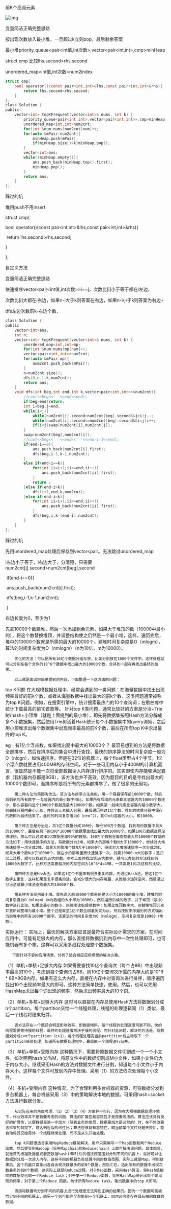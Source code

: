 前K个高频元素

![img](image/1628844763669.png)

变量简洁正确完整思路

按出现次数放入最小堆，一旦超过k立刻pop，最后剩余答案

最小堆priority_queue<pair<int值,int次数>,vector<pair<int,int>,cmp>minHeap

struct cmp 比较lhs.second>rhs.second

unordered_map<int值,int次数>num2index

```c
struct cmp{
    bool operator()(const pair<int,int>&lhs,const pair<int,int>&rhs){
        return lhs.second>rhs.second;
    }
};
class Solution {
public:
    vector<int> topKFrequent(vector<int>& nums, int k) {
        priority_queue<pair<int,int>,vector<pair<int,int>>,cmp>minHeap;
        unordered_map<int,int>num2cnt;
        for(int &num:nums)num2cnt[num]++;
        for(auto &mPair:num2cnt){
            minHeap.push(mPair);
            if(minHeap.size()>k)minHeap.pop();
        }
        vector<int>ans;
        while(!minHeap.empty()){
            ans.push_back(minHeap.top().first);
            minHeap.pop();
        }
        return ans;
    }
};
```



踩过的坑

堆用push不用insert

struct cmp{

  bool operator()(const pair<int,int>&lhs,const pair<int,int>&rhs){

​    return lhs.second>rhs.second;

  }

};

自定义方法

变量简洁正确完整思路

快速排序vector<pair<int值,int次数>>i==j，次数比[i]小于等于都在i左边，

次数比[i]大都在i右边，如果n-i大于k则答案在右边，如果n-i小于k则答案为右边+

dfs左边次数前k-右边个数，

```c
class Solution {
public:
    vector<int>ans;
    int n;
    vector<int> topKFrequent(vector<int>& nums, int k) {
        unordered_map<int,int>mp;
        for(int &num:nums)mp[num]++;
        vector<pair<int,int>>num2cnt;
        for(auto &mPair:mp){
            num2cnt.push_back(mPair);
        }
        n=num2cnt.size();
        dfs(0,n-1,k,num2cnt);
        return ans;
    }
    void dfs(int beg,int end,int k,vector<pair<int,int>>&num2cnt){
        //cout<<beg<<' '<<end<<endl;
        if(beg>end)return;
        int i=beg,j=end;
        while(i<j){
            while(num2cnt[j].second>num2cnt[beg].second&&j>i)j--;
            while(num2cnt[i].second<=num2cnt[beg].second&&i<j)i++;
            if(i<j)swap(num2cnt[i],num2cnt[j]);
        }
        swap(num2cnt[beg],num2cnt[i]);
        //cout<<beg<<' '<<end<<' '<<end-i-1<<endl;
        if(end-i==0){
            ans.push_back(num2cnt[i].first);
            dfs(beg,i-1,k-1,num2cnt);
        }
        else if(end-i==k){
            for(int ii=i+1;ii<=end;ii++){
                ans.push_back(num2cnt[ii].first);
            }
            return ;
        }else if(end-i>k){
            dfs(i+1,end,k,num2cnt);
        }else if(end-i<k){
            for(int ii=i+1;ii<=end;ii++){
                ans.push_back(num2cnt[ii].first);
            }
            dfs(beg,i,k-(end-i),num2cnt);
        }
    }
};
```



踩过的坑

先用unordered_map处理后保存到vector<pair。无法跳过unordered_map

i左边小于等于，i右边大于，分清楚，只需要num2cnt[j].second>num2cnt[beg].second

​    if(end-i==0){

​      ans.push_back(num2cnt[i].first);

​      dfs(beg,i-1,k-1,num2cnt);

​    }

右边长度为0，至少为1





 先拿10000个数建堆，然后一次添加剩余元素，如果大于堆顶的数（10000中最小的），将这个数替换堆顶，并调整结构使之仍然是一个最小堆，这样，遍历完后，堆中的10000个数就是所需的最大的10000个。建堆时间复杂度是O（mlogm），算法的时间复杂度为O（nmlogm）（n为10亿，m为10000）。

        优化的方法：可以把所有10亿个数据分组存放，比如分别放在1000个文件中。这样处理就可以分别在每个文件的10^6个数据中找出最大的10000个数，合并到一起在再找出最终的结果。
    
        以上就是面试时简单提到的内容，下面整理一下这方面的问题：

top K问题
        在大规模数据处理中，经常会遇到的一类问题：在海量数据中找出出现频率最好的前k个数，或者从海量数据中找出最大的前k个数，这类问题通常被称为top K问题。例如，在搜索引擎中，统计搜索最热门的10个查询词；在歌曲库中统计下载最高的前10首歌等。
        针对top K类问题，通常比较好的方案是分治+Trie树/hash+小顶堆（就是上面提到的最小堆），即先将数据集按照Hash方法分解成多个小数据集，然后使用Trie树活着Hash统计每个小数据集中的query词频，之后用小顶堆求出每个数据集中出现频率最高的前K个数，最后在所有top K中求出最终的top K。

eg：有1亿个浮点数，如果找出期中最大的10000个？
        最容易想到的方法是将数据全部排序，然后在排序后的集合中进行查找，最快的排序算法的时间复杂度一般为O（nlogn），如快速排序。但是在32位的机器上，每个float类型占4个字节，1亿个浮点数就要占用400MB的存储空间，对于一些可用内存小于400M的计算机而言，很显然是不能一次将全部数据读入内存进行排序的。其实即使内存能够满足要求（我机器内存都是8GB），该方法也并不高效，因为题目的目的是寻找出最大的10000个数即可，而排序却是将所有的元素都排序了，做了很多的无用功。

        第二种方法为局部淘汰法，该方法与排序方法类似，用一个容器保存前10000个数，然后将剩余的所有数字——与容器内的最小数字相比，如果所有后续的元素都比容器内的10000个数还小，那么容器内这个10000个数就是最大10000个数。如果某一后续元素比容器内最小数字大，则删掉容器内最小元素，并将该元素插入容器，最后遍历完这1亿个数，得到的结果容器中保存的数即为最终结果了。此时的时间复杂度为O（n+m^2），其中m为容器的大小，即10000。
    
        第三种方法是分治法，将1亿个数据分成100份，每份100万个数据，找到每份数据中最大的10000个，最后在剩下的100*10000个数据里面找出最大的10000个。如果100万数据选择足够理想，那么可以过滤掉1亿数据里面99%的数据。100万个数据里面查找最大的10000个数据的方法如下：用快速排序的方法，将数据分为2堆，如果大的那堆个数N大于10000个，继续对大堆快速排序一次分成2堆，如果大的那堆个数N大于10000个，继续对大堆快速排序一次分成2堆，如果大堆个数N小于10000个，就在小的那堆里面快速排序一次，找第10000-n大的数字；递归以上过程，就可以找到第1w大的数。参考上面的找出第1w大数字，就可以类似的方法找到前10000大数字了。此种方法需要每次的内存空间为10^6*4=4MB，一共需要101次这样的比较。
    
        第四种方法是Hash法。如果这1亿个书里面有很多重复的数，先通过Hash法，把这1亿个数字去重复，这样如果重复率很高的话，会减少很大的内存用量，从而缩小运算空间，然后通过分治法或最小堆法查找最大的10000个数。
    
        第五种方法采用最小堆。首先读入前10000个数来创建大小为10000的最小堆，建堆的时间复杂度为O（mlogm）（m为数组的大小即为10000），然后遍历后续的数字，并于堆顶（最小）数字进行比较。如果比最小的数小，则继续读取后续数字；如果比堆顶数字大，则替换堆顶元素并重新调整堆为最小堆。整个过程直至1亿个数全部遍历完为止。然后按照中序遍历的方式输出当前堆中的所有10000个数字。该算法的时间复杂度为O（nmlogm），空间复杂度是10000（常数）。

实际运行：
        实际上，最优的解决方案应该是最符合实际设计需求的方案，在时间应用中，可能有足够大的内存，那么直接将数据扔到内存中一次性处理即可，也可能机器有多个核，这样可以采用多线程处理整个数据集。

       下面针对不容的应用场景，分析了适合相应应用场景的解决方案。

（1）单机+单核+足够大内存
        如果需要查找10亿个查询次（每个占8B）中出现频率最高的10个，考虑到每个查询词占8B，则10亿个查询次所需的内存大约是10^9 * 8B=8GB内存。如果有这么大内存，直接在内存中对查询次进行排序，顺序遍历找出10个出现频率最大的即可。这种方法简单快速，使用。然后，也可以先用HashMap求出每个词出现的频率，然后求出频率最大的10个词。

（2）单机+多核+足够大内存
        这时可以直接在内存总使用Hash方法将数据划分成n个partition，每个partition交给一个线程处理，线程的处理逻辑同（1）类似，最后一个线程将结果归并。

        该方法存在一个瓶颈会明显影响效率，即数据倾斜。每个线程的处理速度可能不同，快的线程需要等待慢的线程，最终的处理速度取决于慢的线程。而针对此问题，解决的方法是，将数据划分成c×n个partition（c>1），每个线程处理完当前partition后主动取下一个partition继续处理，知道所有数据处理完毕，最后由一个线程进行归并。

（3）单机+单核+受限内存
        这种情况下，需要将原数据文件切割成一个一个小文件，如次啊用hash(x)%M，将原文件中的数据切割成M小文件，如果小文件仍大于内存大小，继续采用Hash的方法对数据文件进行分割，知道每个小文件小于内存大小，这样每个文件可放到内存中处理。采用（1）的方法依次处理每个小文件。

（4）多机+受限内存
        这种情况，为了合理利用多台机器的资源，可将数据分发到多台机器上，每台机器采用（3）中的策略解决本地的数据。可采用hash+socket方法进行数据分发。


        从实际应用的角度考虑，（1）（2）（3）（4）方案并不可行，因为在大规模数据处理环境下，作业效率并不是首要考虑的问题，算法的扩展性和容错性才是首要考虑的。算法应该具有良好的扩展性，以便数据量进一步加大（随着业务的发展，数据量加大是必然的）时，在不修改算法框架的前提下，可达到近似的线性比；算法应该具有容错性，即当前某个文件处理失败后，能自动将其交给另外一个线程继续处理，而不是从头开始处理。
    
        top K问题很适合采用MapReduce框架解决，用户只需编写一个Map函数和两个Reduce 函数，然后提交到Hadoop（采用Mapchain和Reducechain）上即可解决该问题。具体而言，就是首先根据数据值或者把数据hash(MD5)后的值按照范围划分到不同的机器上，最好可以让数据划分后一次读入内存，这样不同的机器负责处理不同的数值范围，实际上就是Map。得到结果后，各个机器只需拿出各自出现次数最多的前N个数据，然后汇总，选出所有的数据中出现次数最多的前N个数据，这实际上就是Reduce过程。对于Map函数，采用Hash算法，将Hash值相同的数据交给同一个Reduce task；对于第一个Reduce函数，采用HashMap统计出每个词出现的频率，对于第二个Reduce 函数，统计所有Reduce task，输出数据中的top K即可。
    
        直接将数据均分到不同的机器上进行处理是无法得到正确的结果的。因为一个数据可能被均分到不同的机器上，而另一个则可能完全聚集到一个机器上，同时还可能存在具有相同数目的数据。
